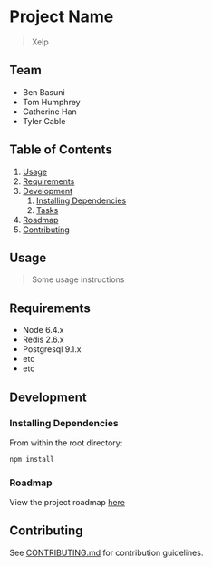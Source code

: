 # Project Name

> Xelp

## Team

  - Ben Basuni
  - Tom Humphrey
  - Catherine Han
  - Tyler Cable

## Table of Contents

1. [Usage](#Usage)
1. [Requirements](#requirements)
1. [Development](#development)
    1. [Installing Dependencies](#installing-dependencies)
    1. [Tasks](#tasks)
1. [Roadmap](#roadmap)
1. [Contributing](#contributing)

## Usage

> Some usage instructions

## Requirements

- Node 6.4.x
- Redis 2.6.x
- Postgresql 9.1.x
- etc
- etc

## Development

### Installing Dependencies

From within the root directory:

```sh
npm install
```

### Roadmap

View the project roadmap [here](http://bit.ly/2CL44MR)


## Contributing

See [CONTRIBUTING.md](CONTRIBUTING.md) for contribution guidelines.
